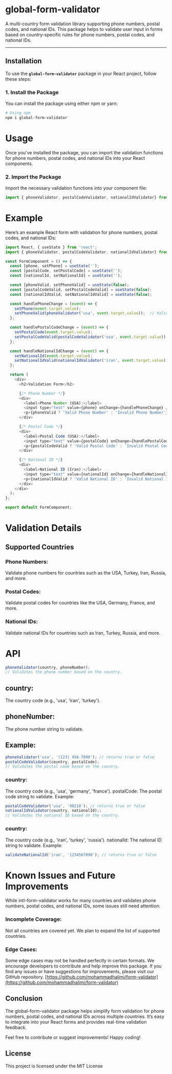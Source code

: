 # global-form-validator

A multi-country form validation library supporting phone numbers, postal codes, and national IDs. This package helps to validate user input in forms based on country-specific rules for phone numbers, postal codes, and national IDs.

---

## Installation

To use the **`global-form-validator`** package in your React project, follow these steps:

### 1. Install the Package

You can install the package using either npm or yarn:

```bash
# Using npm
npm i global-form-validator
```
# Usage
Once you’ve installed the package, you can import the validation functions for phone numbers, postal codes, and national IDs into your React components.

### 2. Import the Package
Import the necessary validation functions into your component file:

``` javascript
import { phoneValidator, postalCodeValidator, nationalIdValidator} from 'global-form-validator';
```
# Example
Here’s an example React form with validation for phone numbers, postal codes, and national IDs:
``` javascript
import React, { useState } from 'react';
import { phoneValidator, postalCodeValidator, nationalIdValidator} from 'global-form-validator';

const FormComponent = () => {
  const [phone, setPhone] = useState('');
  const [postalCode, setPostalCode] = useState('');
  const [nationalId, setNationalId] = useState('');

  const [phoneValid, setPhoneValid] = useState(false);
  const [postalCodeValid, setPostalCodeValid] = useState(false);
  const [nationalIdValid, setNationalIdValid] = useState(false);

  const handlePhoneChange = (event) => {
    setPhone(event.target.value);
    setPhoneValid(phoneValidator('usa', event.target.value));  // Validate USA phone number
  };

  const handlePostalCodeChange = (event) => {
    setPostalCode(event.target.value);
    setPostalCodeValid(postalCodeValidator('usa', event.target.value));  // Validate USA postal code
  };

  const handleNationalIdChange = (event) => {
    setNationalId(event.target.value);
    setNationalIdValid(nationalIdValidator('iran', event.target.value));  // Validate Iranian national ID
  };

  return (
    <div>
      <h2>Validation Form</h2>

      {/* Phone Number */}
      <div>
        <label>Phone Number (USA):</label>
        <input type="text" value={phone} onChange={handlePhoneChange} />
        <p>{phoneValid ? 'Valid Phone Number' : 'Invalid Phone Number'}</p>
      </div>

      {/* Postal Code */}
      <div>
        <label>Postal Code (USA):</label>
        <input type="text" value={postalCode} onChange={handlePostalCodeChange} />
        <p>{postalCodeValid ? 'Valid Postal Code' : 'Invalid Postal Code'}</p>
      </div>

      {/* National ID */}
      <div>
        <label>National ID (Iran):</label>
        <input type="text" value={nationalId} onChange={handleNationalIdChange} />
        <p>{nationalIdValid ? 'Valid National ID' : 'Invalid National ID'}</p>
      </div>
    </div>
  );
};

export default FormComponent;
```
# Validation Details
## Supported Countries
### Phone Numbers:
 Validate phone numbers for countries such as the USA, Turkey, Iran, Russia, and more.
### Postal Codes: 
Validate postal codes for countries like the USA, Germany, France, and more.
### National IDs: 
Validate national IDs for countries such as Iran, Turkey, Russia, and more.

# API
``` javascript
phoneValidator(country, phoneNumber);
// Validates the phone number based on the country.
```
## country: 
The country code (e.g., 'usa', 'iran', 'turkey').
## phoneNumber: 
The phone number string to validate.
## Example:
``` javascript
phoneValidator('usa', '(123) 456-7890'); // returns true or false
postalCodeValidator(country, postalCode);
// Validates the postal code based on the country.
```
### country: 
The country code (e.g., 'usa', 'germany', 'france').
postalCode: The postal code string to validate.
Example:

``` javascript
postalCodeValidator('usa', '90210'); // returns true or false
nationalIdValidator(country, nationalId);;
// Validates the national ID based on the country.
``` 
### country: 
The country code (e.g., 'iran', 'turkey', 'russia').
nationalId: The national ID string to validate.
Example:
``` javascript
validateNationalId('iran', '1234567890'); // returns true or false
``` 
# Known Issues and Future Improvements
While intl-form-validator works for many countries and validates phone numbers, postal codes, and national IDs, some issues still need attention:

### Incomplete Coverage: 
Not all countries are covered yet. We plan to expand the list of supported countries.
### Edge Cases: 
Some edge cases may not be handled perfectly in certain formats.
We encourage developers to contribute and help improve this package. If you find any issues or have suggestions for improvements, please visit our GitHub repository.
[https://github.com/mohammadhalimi/form-validator](https://github.com/mohammadhalimi/form-validator)

## Conclusion
The global-form-validator package helps simplify form validation for phone numbers, postal codes, and national IDs across multiple countries. It’s easy to integrate into your React forms and provides real-time validation feedback.

Feel free to contribute or suggest improvements! Happy coding!
## License
This project is licensed under the MIT License